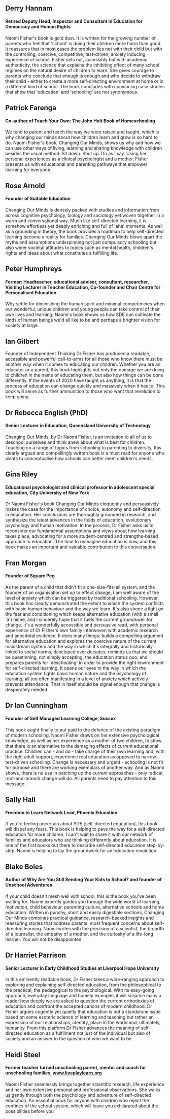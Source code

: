 ## Derry Hannam

#### Retired Deputy Head, Inspector and Consultant in Education for Democracy and Human Rights

Naomi Fisher's book is gold dust. It is written for the growing number of parents who feel that 'school' is doing their children more harm than good. It reassures that in most cases the problem lies not with their child but with the controlling, coercive, competitive, test-driven, anxiety inducing experience of school. Fisher sets out, accessibly but with academic authenticity, the science that explains the inhibiting effect of many school regimes on the natural desire of children to learn. She gives courage to parents who conclude that enough is enough and who decide to withdraw their child - either to create a more self-directing environment at home or in a different kind of school. The book concludes with convincing case studies that show that 'education' and 'schooling' are not synonymous.

## Patrick Farenga

#### Co-author of Teach Your Own: The John Holt Book of Homeschooling

We tend to parent and teach the way we were raised and taught, which is why changing our minds about how children learn and grow is so hard to do. Naomi Fisher's book, Changing Our Minds, shows us why and how we can use other ways of living, learning and sharing knowledge with children besides the usual method: Sit down. Shut up. Do as I say. Using her personal experiences as a clinical psychologist and a mother, Fisher presents us with educational and parenting pathways that empower learning for everyone.

## Rose Arnold

#### Founder of Suitable Education

Changing Our Minds is densely packed with studies and information from across cognitive psychology, biology and sociology yet woven together in a warm and conversational way. Much like self-directed learning, it is somehow effortless yet deeply enriching and full of 'aha' moments. As well as a grounding in theory, the book provides a roadmap to help self-directed learning become a reality for families. Changing Our Minds blows apart the myths and assumptions underpinning not just compulsory schooling but also wider societal attitudes to topics such as mental health, children's rights and ideas about what constitutes a fulfilling life.

## Peter Humphreys

#### Former: Headteacher, educational adviser, consultant, researcher, Visiting Lecturer in Teacher Education, Co-founder and Chair Centre for Personalised Education

Why settle for diminishing the human spirit and minimal competencies when our wonderful, unique children and young people can take control of their own lives and learning. Naomi's book shows us how SDE can cultivate the kinds of human beings we'd all like to be and perhaps a brighter vision for society at large.

## Ian Gilbert

Founder of Independent Thinking
Dr Fisher has produced a readable, accessible and powerful call-to-arms for all those who know there must be another way when it comes to educating our children. Whether you are an educator or a parent, this book highlights not only the damage we are doing to children in the name of educating them, but also how things can be done differently. If the events of 2020 have taught us anything, it is that the process of education can change quickly and massively when it has to. This book will serve as further ammunition to those who want that revolution to keep going

## Dr Rebecca English (PhD)

#### Senior Lecturer in Education, Queensland University of Technology

Changing Our Minds, by Dr Naomi Fisher, is an invitation to all of us to deschool ourselves and think anew about what is best for children. Touching on a range of topics from schooling to parenting to diversity, this clearly argued and compellingly written book is a must read for anyone who wants to conceptualise how schools can better meet children's needs.

## Gina Riley

#### Educational psychologist and clinical professor in adolescent special education, City University of New York

Dr Naomi Fisher's book Changing Our Minds eloquently and persuasively makes the case for the importance of choice, autonomy and self-direction in education. Her conclusions are thoroughly grounded in research, and synthesize the latest advances in the fields of education, evolutionary psychology and human motivation. In the process, Dr Fisher asks us to reconsider our fundamental assumptions and views about how learning takes place, advocating for a more student-centred and strengths-based approach to education. The time to reimagine education is now, and this book makes an important and valuable contribution to this conversation.

## Fran Morgan

#### Founder of Square Peg

As the parent of a child that didn't fit a one-size-fits-all system, and the founder of an organisation set up to effect change, I am well aware of the level of anxiety which can be triggered by traditional schooling. However, this book has clearly demonstrated the extent to which the system conflicts with basic human behaviour and the way we learn. It's also shone a light on the fear and conditioning which keeps alternative education (with a small 'a') niche, and I sincerely hope that it fuels the current groundswell for change. It's a wonderfully accessible and persuasive read, with personal experience of Dr Fisher's own family interwoven with academic research and anecdotal evidence. It does many things: builds a compelling argument for alternative education and explores the coercive nature of the current mainstream system and the way in which it's integrally and historically linked to social norms, developed over decades; reminds us that we should be questioning, not simply accepting, the education status quo; and prepares parents for 'deschooling' in order to provide the right environment for self-directed learning. It opens our eyes to the way in which the education system fights basic human nature and the psychology of learning, all too often manifesting in a level of anxiety which actively prevents attendance. That in itself should be signal enough that change is desperately needed.

## Dr Ian Cunningham

#### Founder of Self Managed Learning College, Sussex

This book ought finally to put paid to the defence of the existing paradigm of modern schooling. Naomi Fisher draws on her extensive psychological knowledge, as well as her experience as a mother of two children, to show that there is an alternative to the damaging effects of current educational practice. Children can - and do - take charge of their own learning and, with the right adult support, experience real education as opposed to narrow, test-driven schooling. Change is necessary and urgent - schooling is not fit for purpose and there are working exemplars of another way. And as Naomi shows, there is no use in patching up the current approaches - only radical, root-and-branch change will do. All parents need to pay attention to this message.

## Sally Hall

#### Freedom to Learn Network Lead, Phoenix Education

If you're feeling uncertain about SDE [self-directed education], this book will dispel any fears. This book is helping to pave the way for a self-directed education for more children. I can't wait to share it with our network of families and educators who are thinking differently about education. It is one of the first books out there to describe self-directed education step-by-step. Naomi is helping to lay the groundwork for an education revolution.

## Blake Boles

#### Author of Why Are You Still Sending Your Kids to School? and founder of Unschool Adventures

If your child doesn't mesh well with school, this is the book you've been waiting for. Naomi expertly guides you through the wide world of learning, motivation, child behaviour, parenting culture, alternative schools and home education. Written in punchy, short and easily digestible sections, Changing Our Minds combines practical guidance, research-backed insights and reassuring stories that address parents' most frequent concerns about self-directed learning. Naomi writes with the precision of a scientist, the breadth of a journalist, the empathy of a mother, and the curiosity of a life-long learner. You will not be disappointed

## Dr Harriet Parrison

#### Senior Lecturer in Early Childhood Studies at Liverpool Hope University

In this eminently readable book, Dr Fisher takes a wide-ranging approach to exploring and explaining self-directed education, from the philosophical to the practical, the pedagogical to the psychological. With its easy-going approach, everyday language and homely examples it will surprise many a reader how deeply we are asked to question the current orthodoxies of education and confront the accepted canons of modern childhood. Dr Fisher argues cogently yet quietly that education is not a standalone issue based on some esoteric science of learning and teaching but rather an expression of our relationships, identity, place in the world and, ultimately, humanity. From this platform Dr Fisher advances the meaning of self-directed education as a fulfilment not just of the individual but also of society and an answer to the question of who we want to be.

## Heidi Steel

#### Former teacher turned unschooling parent, mentor and coach for unschooling families, www.liveplaylearn.org

Naomi Fisher seamlessly brings together scientific research, life experience and her own extensive personal and professional observations. She walks us gently through both the psychology and adventure of self-directed education. An essential book for anyone with children who reject the confines of the school system, which will leave you exhilarated about the possibilities before you